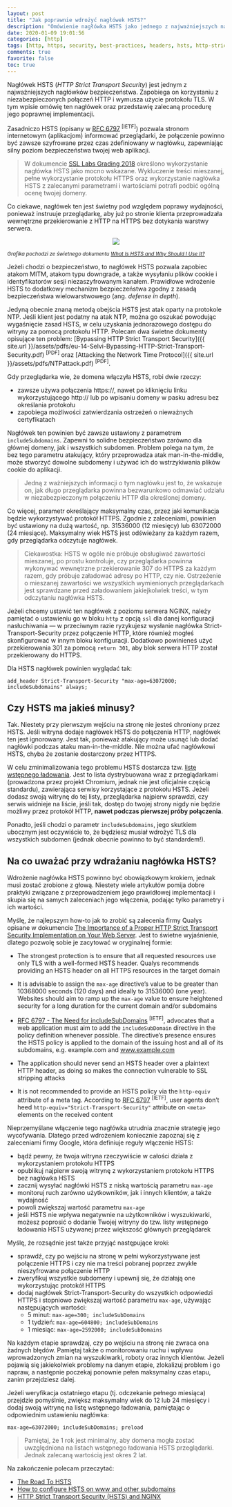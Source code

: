 ```yaml
---
layout: post
title: "Jak poprawnie wdrożyć nagłówek HSTS?"
description: "Omówienie nagłówka HSTS jako jednego z najważniejszych nagłówków bezpieczeństwa."
date: 2020-01-09 19:01:56
categories: [http]
tags: [http, https, security, best-practices, headers, hsts, http-strict-transport-security]
comments: true
favorite: false
toc: true
---
```


Nagłówek HSTS (_HTTP Strict Transport Security_) jest jednym z najważniejszych nagłówków bezpieczeństwa. Zapobiega on korzystaniu z niezabezpieczonych połączeń HTTP i wymusza użycie protokołu TLS. W tym wpisie omówię ten nagłówek oraz przedstawię zalecaną procedurę jego poprawnej implementacji.

Zasadniczo HSTS (opisany w [RFC 6797](https://tools.ietf.org/html/rfc6797) <sup>[IETF]</sup>) pozwala stronom internetowym (aplikacjom) informować przeglądarki, że połączenie powinno być zawsze szyfrowane przez czas zdefiniowany w nagłówku, zapewniając silny poziom bezpieczeństwa twojej web aplikacji.

  > W dokumencie [SSL Labs Grading 2018](https://discussions.qualys.com/docs/DOC-6321-ssl-labs-grading-2018) określono wykorzystanie nagłówka HSTS jako mocno wskazane. Wykluczenie treści mieszanej, pełne wykorzystanie protokołu HTTPS oraz wykorzystanie nagłówka HSTS z zalecanymi parametrami i wartościami potrafi podbić ogólną ocenę twojej domeny.

Co ciekawe, nagłówek ten jest świetny pod względem poprawy wydajności, ponieważ instruuje przeglądarkę, aby już po stronie klienta przeprowadzała wewnętrzne przekierowanie z HTTP na HTTPS bez dotykania warstwy serwera.

<p align="center">
  <img src="/assets/img/posts/hsts_acunetix.png">
</p>

<sup><i>Grafika pochodzi ze świetnego dokumentu <a href="https://www.acunetix.com/blog/articles/what-is-hsts-why-use-it/">What Is HSTS and Why Should I Use It?</a></i></sup>

Jeżeli chodzi o bezpieczeństwo, to nagłówek HSTS pozwala zapobiec atakom MITM, atakom typu downgrade, a także wysyłaniu plików cookie i identyfikatorów sesji niezaszyfrowanym kanałem. Prawidłowe wdrożenie HSTS to dodatkowy mechanizm bezpieczeństwa zgodny z zasadą bezpieczeństwa wielowarstwowego (ang. _defense in depth_).

Jedyną obecnie znaną metodą obejścia HSTS jest atak oparty na protokole NTP. Jeśli klient jest podatny na atak NTP, można go oszukać powodując wygaśnięcie zasad HSTS, w celu uzyskania jednorazowego dostępu do witryny za pomocą protokołu HTTP. Polecam dwa świetne dokumenty opisujące ten problem: [Bypassing HTTP Strict Transport Security]({{ site.url }}/assets/pdfs/eu-14-Selvi-Bypassing-HTTP-Strict-Transport-Security.pdf) <sup>[PDF]</sup> oraz [Attacking the Network Time Protocol]({{ site.url }}/assets/pdfs/NTPattack.pdf) <sup>[PDF]</sup>.

Gdy przeglądarka wie, że domena włączyła HSTS, robi dwie rzeczy:

- zawsze używa połączenia <span class="h-b">https://</span>, nawet po kliknięciu linku wykorzystującego <span class="h-b">http://</span> lub po wpisaniu domeny w pasku adresu bez określania protokołu
- zapobiega możliwości zatwierdzania ostrzeżeń o nieważnych certyfikatach

Nagłówek ten powinien być zawsze ustawiony z parametrem `includeSubdomains`. Zapewni to solidne bezpieczeństwo zarówno dla głównej domeny, jak i wszystkich subdomen. Problem polega na tym, że bez tego parametru atakujący, który przeprowadza atak man-in-the-middle, może stworzyć dowolne subdomeny i używać ich do wstrzykiwania plików cookie do aplikacji.

  > Jedną z ważniejszych informacji o tym nagłówku jest to, że wskazuje on, jak długo przeglądarka powinna bezwarunkowo odmawiać udziału w niezabezpieczonym połączeniu HTTP dla określonej domeny.

Co więcej, parametr określający maksymalny czas, przez jaki komunikacja będzie wykorzystywać protokół HTTPS. Zgodnie z zaleceniami, powinien być ustawiony na dużą wartość, np. 31536000 (12 miesięcy) lub 63072000 (24 miesiące). Maksymalny wiek HSTS jest odświeżany za każdym razem, gdy przeglądarka odczytuje nagłówek.

  > Ciekawostka: HSTS w ogóle nie próbuje obsługiwać zawartości mieszanej, po prostu kontroluje, czy przeglądarka powinna wykonywać wewnętrzne przekierowanie 307 do HTTPS za każdym razem, gdy próbuje załadować adresy po HTTP, czy nie. Ostrzeżenie o mieszanej zawartości we wszystkich wymienionych przeglądarkach jest sprawdzane przed załadowaniem jakiejkolwiek treści, w tym odczytaniu nagłówka HSTS.

Jeżeli chcemy ustawić ten nagłówek z poziomu serwera NGINX, należy pamiętać o ustawieniu go w bloku `http` z opcją `ssl` dla danej konfiguracji nasłuchiwania — w przeciwnym razie ryzykujesz wysłanie nagłówka <span class="h-b">Strict-Transport-Security</span> przez połączenie HTTP, które również mogłeś skonfigurować w innym bloku konfiguracji. Dodatkowo powinieneś użyć przekierowania 301 za pomocą `return 301`, aby blok serwera HTTP został przekierowany do HTTPS.

Dla HSTS nagłówek powinien wyglądać tak:

```nginx
add_header Strict-Transport-Security "max-age=63072000; includeSubdomains" always;
```

## Czy HSTS ma jakieś minusy?

Tak. Niestety przy pierwszym wejściu na stronę nie jesteś chroniony przez HSTS. Jeśli witryna dodaje nagłówek HSTS do połączenia HTTP, nagłówek ten jest ignorowany. Jest tak, ponieważ atakujący może usunąć lub dodać nagłówki podczas ataku man-in-the-middle. Nie można ufać nagłówkowi HSTS, chyba że zostanie dostarczony przez HTTPS.

W celu zminimalizowania tego problemu HSTS dostarcza tzw. [listę wstępnego ładowania](https://hstspreload.org/). Jest to lista dystrybuowana wraz z przeglądarkami (prowadzona przez projekt Chromium, jednak nie jest oficjalnie częścią standardu), zawierająca serwisy korzystające z protokołu HSTS. Jeżeli dodasz swoją witrynę do tej listy, przeglądarka najpierw sprawdzi, czy serwis widnieje na liście, jeśli tak, dostęp do twojej strony nigdy nie będzie możliwy przez protokół HTTP, **nawet podczas pierwszej próby połączenia**.

Ponadto, jeśli chodzi o parametr `includeSubdomains`, jego skutkiem ubocznym jest oczywiście to, że będziesz musiał wdrożyć TLS dla wszystkich subdomen (jednak obecnie powinno to być standardem!).

## Na co uważać przy wdrażaniu nagłówka HSTS?

Wdrożenie nagłówka HSTS powinno być obowiązkowym krokiem, jednak musi zostać zrobione z głową. Niestety wiele artykułów pomija dobre praktyki związane z przeprowadzeniem jego prawidłowej implementacji i skupia się na samych zaleceniach jego włączenia, podając tylko parametry i ich wartości.

Myślę, że najlepszym how-to jak to zrobić są zalecenia firmy Qualys opisane w dokumencie [The Importance of a Proper HTTP Strict Transport Security Implementation on Your Web Server](https://blog.qualys.com/securitylabs/2016/03/28/the-importance-of-a-proper-http-strict-transport-security-implementation-on-your-web-server). Jest to świetne wyjaśnienie, dlatego pozwolę sobie je zacytować w oryginalnej formie:

- The strongest protection is to ensure that all requested resources use only TLS with a well-formed HSTS header. Qualys recommends providing an HSTS header on all HTTPS resources in the target domain

- It is advisable to assign the `max-age` directive’s value to be greater than 10368000 seconds (120 days) and ideally to 31536000 (one year). Websites should aim to ramp up the `max-age` value to ensure heightened security for a long duration for the current domain and/or subdomains

- [RFC 6797 - The Need for includeSubDomains](https://tools.ietf.org/html/rfc6797) <sup>[IETF]</sup>, advocates that a web application must aim to add the `includeSubDomain` directive in the policy definition whenever possible. The directive’s presence ensures the HSTS policy is applied to the domain of the issuing host and all of its subdomains, e.g. <span class="h-b">example.com</span> and <span class="h-b">www.example.com</span>

- The application should never send an HSTS header over a plaintext HTTP header, as doing so makes the connection vulnerable to SSL stripping attacks

- It is not recommended to provide an HSTS policy via the `http-equiv` attribute of a meta tag. According to [RFC 6797](https://tools.ietf.org/html/rfc6797) <sup>[IETF]</sup>, user agents don’t heed `http-equiv="Strict-Transport-Security"` attribute on `<meta>` elements on the received content

Nieprzemyślane włączenie tego nagłówka utrudnia znacznie strategię jego wycofywania. Dlatego przed wdrożeniem koniecznie zapoznaj się z zaleceniami firmy Google, która definiuje reguły włączenie HSTS:

- bądź pewny, że twoja witryna rzeczywiście w całości działa z wykorzystaniem protokołu HTTPS
- opublikuj najpierw swoją witrynę z wykorzystaniem protokołu HTTPS bez nagłówka HSTS
- zacznij wysyłać nagłówki HSTS z niską wartością parametru `max-age`
- monitoruj ruch zarówno użytkowników, jak i innych klientów, a także wydajność
- powoli zwiększaj wartość parametru `max-age`
- jeśli HSTS nie wpływa negatywnie na użytkowników i wyszukiwarki, możesz poprosić o dodanie Twojej witryny do tzw. listy wstępnego ładowania HSTS używanej przez większość głównych przeglądarek

Myślę, że rozsądnie jest także przyjąć następujące kroki:

- sprawdź, czy po wejściu na stronę w pełni wykorzystywane jest połączenie HTTPS i czy nie ma treści pobranej poprzez zwykłe nieszyfrowane połączenie HTTP
- zweryfikuj wszystkie subdomeny i upewnij się, że działają one wykorzystując protokół HTTPS
- dodaj nagłówek <span class="h-b">Strict-Transport-Security</span> do wszystkich odpowiedzi HTTPS i stopniowo zwiększaj wartość parametru `max-age`, używając następujących wartości:
  - 5 minut: `max-age=300; includeSubDomains`
  - 1 tydzień: `max-age=604800; includeSubDomains`
  - 1 miesiąc: `max-age=2592000; includeSubDomains`

Na każdym etapie sprawdzaj, czy po wejściu na stronę nie zwraca ona żadnych błędów. Pamiętaj także o monitorowaniu ruchu i wpływu wprowadzonych zmian na wyszukiwarki, roboty oraz innych klientów. Jeżeli pojawią się jakiekolwiek problemy na danym etapie, zlokalizuj problem i go napraw, a następnie poczekaj ponownie pełen maksymalny czas etapu, zanim przejdziesz dalej.

Jeżeli weryfikacja ostatniego etapu (tj. odczekanie pełnego miesiąca) przejdzie pomyślnie, zwiększ maksymalny wiek do 12 lub 24 miesięcy i dodaj swoją witrynę na listę wstępnego ładowania, pamiętając o odpowiednim ustawieniu nagłówka:

```
max-age=63072000; includeSubDomains; preload
```

  > Pamiętaj, że 1 rok jest minimalny, aby domena mogła zostać uwzględniona na listach wstępnego ładowania HSTS przeglądarki. Jednak zalecaną wartością jest okres 2 lat.

Na zakończenie polecam przeczytać:

- [The Road To HSTS](https://engineeringblog.yelp.com/2017/09/the-road-to-hsts.html)
- [How to configure HSTS on www and other subdomains](https://www.danielmorell.com/blog/how-to-configure-hsts-on-www-and-other-subdomains)
- [HTTP Strict Transport Security (HSTS) and NGINX](https://www.nginx.com/blog/http-strict-transport-security-hsts-and-nginx/)
